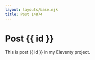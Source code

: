 ```yaml
---
layout: layouts/base.njk
title: Post 14874
---
```


# Post {{ id }}

This is post {{ id }} in my Eleventy project.
